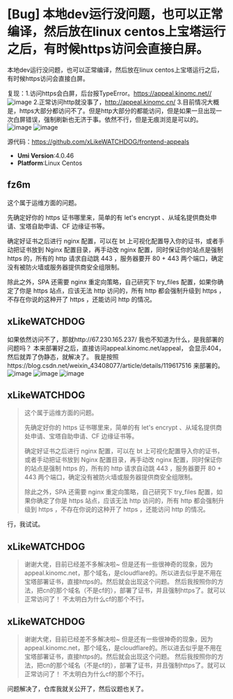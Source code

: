 # [Bug] 本地dev运行没问题，也可以正常编译，然后放在linux centos上宝塔运行之后，有时候https访问会直接白屏。

本地dev运行没问题，也可以正常编译，然后放在linux centos上宝塔运行之后，有时候https访问会直接白屏。

复现：1.访问https会白屏，后台报TypeError。https://appeal.kinomc.net//
![image](https://user-images.githubusercontent.com/73741466/213912681-924025c1-2f2a-4dc2-b79c-577cc0aa18e6.png) 2.正常访问http就没事了，http://appeal.kinomc.cn/ 3.目前情况大概是，https大部分都访问不了。但是http大部分的都能访问，但是如果一旦出现一次白屏错误，强制刷新也无济于事。依然不行，但是无痕浏览是可以的。
![image](https://user-images.githubusercontent.com/73741466/213912761-ea6540e3-3112-4b15-ae48-aa96149f5f51.png)
![image](https://user-images.githubusercontent.com/73741466/213912772-59a16136-f074-4c13-ba17-fe679007f49f.png)

源代码：https://github.com/xLikeWATCHDOG/frontend-appeals

- **Umi Version**:4.0.46
- **Platform**:Linux Centos

## fz6m

这个属于运维方面的问题。

先确定好你的 https 证书哪里来，简单的有 let's encrypt 、从域名提供商处申请、宝塔自助申请、CF 边缘证书等。

确定好证书之后进行 nginx 配置，可以在 bt 上可视化配置导入你的证书，或者手动把证书放到 Nginx 配置目录，再手动改 nginx 配置，同时保证你的站点是强制 https 的，所有的 http 请求自动跳 443 ，服务器要开 80 + 443 两个端口，确定没有被防火墙或服务器提供商安全组限制。

除此之外，SPA 还需要 nginx 重定向策略，自己研究下 try_files 配置，如果你确定了你是 https 站点，应该无法 http 访问的，所有 http 都会强制升级到 https ，不存在你说的这种开了 https ，还能访问 http 的情况。

## xLikeWATCHDOG

如果依然访问不了，那就http://67.230.165.237/
我也不知道为什么，是我部署的问题吗？
本来部署好之后，直接访问appeal.kinomc.net/appeal，
会显示404，然后就弄了伪静态，就解决了。
我是按照https://blog.csdn.net/weixin_43408077/article/details/119617516 来部署的。
![image](https://user-images.githubusercontent.com/73741466/213913012-31c85b3f-f9cc-4f6c-8e37-a39e51cd34dc.png)
![image](https://user-images.githubusercontent.com/73741466/213913018-f2df80fd-ddf4-436e-8e82-f4494c0b03e9.png)
![image](https://user-images.githubusercontent.com/73741466/213913037-225fbb95-20f3-490b-a1f1-54d4f355104f.png)

## xLikeWATCHDOG

> 这个属于运维方面的问题。
>
> 先确定好你的 https 证书哪里来，简单的有 let's encrypt 、从域名提供商处申请、宝塔自助申请、CF 边缘证书等。
>
> 确定好证书之后进行 nginx 配置，可以在 bt 上可视化配置导入你的证书，或者手动把证书放到 Nginx 配置目录，再手动改 nginx 配置，同时保证你的站点是强制 https 的，所有的 http 请求自动跳 443 ，服务器要开 80 + 443 两个端口，确定没有被防火墙或服务器提供商安全组限制。
>
> 除此之外，SPA 还需要 nginx 重定向策略，自己研究下 try_files 配置，如果你确定了你是 https 站点，应该无法 http 访问的，所有 http 都会强制升级到 https ，不存在你说的这种开了 https ，还能访问 http 的情况。

行，我试试。

## xLikeWATCHDOG

> 谢谢大佬，目前已经差不多解决啦~
> 但是还有一些很神奇的现象，因为appeal.kinomc.net，那个域名，是cloudflare的。所以进去似乎是不用在宝塔部署证书，直接https的。然后就会出现这个问题。
> 然后我按照你的方法，把cn的那个域名（不是cf的），部署了证书，并且强制https了。就可以正常访问了！
> 不太明白为什么cf的那个不行。

## xLikeWATCHDOG

> >
>
> 谢谢大佬，目前已经差不多解决啦~ 但是还有一些很神奇的现象，因为appeal.kinomc.net，那个域名，是cloudflare的。所以进去似乎是不用在宝塔部署证书，直接https的。然后就会出现这个问题。 然后我按照你的方法，把cn的那个域名（不是cf的），部署了证书，并且强制https了。就可以正常访问了！ 不太明白为什么cf的那个不行。

问题解决了，仓库我就关公开了，然后议题也关了。
